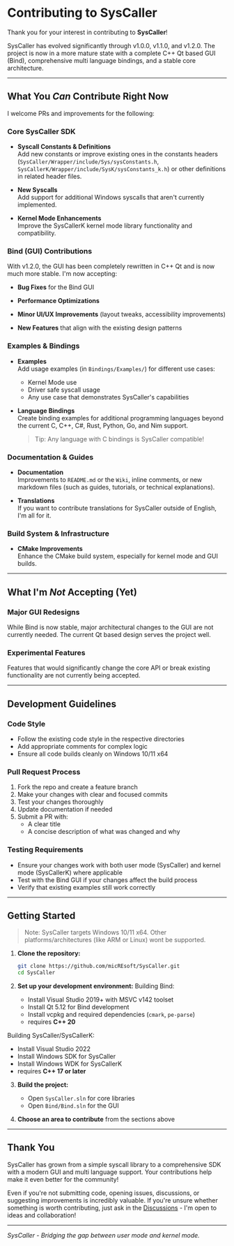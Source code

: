 # Contributing to SysCaller

Thank you for your interest in contributing to **SysCaller**!

SysCaller has evolved significantly through v1.0.0, v1.1.0, and v1.2.0. The project is now in a more mature state with a complete C++ Qt based GUI (Bind), comprehensive multi language bindings, and a stable core architecture.

---

## What You *Can* Contribute Right Now

I welcome PRs and improvements for the following:

### Core SysCaller SDK
- **Syscall Constants & Definitions**  
  Add new constants or improve existing ones in the constants headers (`SysCaller/Wrapper/include/Sys/sysConstants.h`, `SysCallerK/Wrapper/include/SysK/sysConstants_k.h`) or other definitions in related header files.

- **New Syscalls**  
  Add support for additional Windows syscalls that aren't currently implemented.

- **Kernel Mode Enhancements**  
  Improve the SysCallerK kernel mode library functionality and compatibility.
  
### Bind (GUI) Contributions
With v1.2.0, the GUI has been completely rewritten in C++ Qt and is now much more stable. I'm now accepting:

- **Bug Fixes** for the Bind GUI

- **Performance Optimizations**

- **Minor UI/UX Improvements** (layout tweaks, accessibility improvements)

- **New Features** that align with the existing design patterns

### Examples & Bindings
- **Examples**  
  Add usage examples (in `Bindings/Examples/`) for different use cases:
  - Kernel Mode use
  - Driver safe syscall usage
  - Any use case that demonstrates SysCaller's capabilities

- **Language Bindings**  
  Create binding examples for additional programming languages beyond the current C, C++, C#, Rust, Python, Go, and Nim support.
  > Tip: Any language with C bindings is SysCaller compatible!

### Documentation & Guides
- **Documentation**  
  Improvements to `README.md` or the `Wiki`, inline comments, or new markdown files (such as guides, tutorials, or technical explanations).

- **Translations**  
  If you want to contribute translations for SysCaller outside of English, I'm all for it.

### Build System & Infrastructure
- **CMake Improvements**  
  Enhance the CMake build system, especially for kernel mode and GUI builds.

---

## What I'm *Not* Accepting (Yet)

### Major GUI Redesigns
While Bind is now stable, major architectural changes to the GUI are not currently needed. The current Qt based design serves the project well.

### Experimental Features
Features that would significantly change the core API or break existing functionality are not currently being accepted.

---

## Development Guidelines

### Code Style
- Follow the existing code style in the respective directories
- Add appropriate comments for complex logic
- Ensure all code builds cleanly on Windows 10/11 x64

### Pull Request Process
1. Fork the repo and create a feature branch
2. Make your changes with clear and focused commits
3. Test your changes thoroughly
4. Update documentation if needed
5. Submit a PR with:
   - A clear title
   - A concise description of what was changed and why

### Testing Requirements
- Ensure your changes work with both user mode (SysCaller) and kernel mode (SysCallerK) where applicable
- Test with the Bind GUI if your changes affect the build process
- Verify that existing examples still work correctly

---

## Getting Started

> Note: SysCaller targets Windows 10/11 x64. Other platforms/architectures (like ARM or Linux) wont be supported.

1. **Clone the repository:**
   ```sh
   git clone https://github.com/micREsoft/SysCaller.git
   cd SysCaller
   ```

2. **Set up your development environment:**
Building Bind:
   - Install Visual Studio 2019+ with MSVC v142 toolset
   - Install Qt 5.12 for Bind development
   - Install vcpkg and required dependencies (`cmark`, `pe-parse`)
   - requires **C++ 20**

Building SysCaller/SysCallerK:
   - Install Visual Studio 2022
   - Install Windows SDK for SysCaller
   - Install Windows WDK for SysCallerK
   - requires **C++ 17 or later**

3. **Build the project:**
   - Open `SysCaller.sln` for core libraries
   - Open `Bind/Bind.sln` for the GUI

4. **Choose an area to contribute** from the sections above

---

## Thank You

SysCaller has grown from a simple syscall library to a comprehensive SDK with a modern GUI and multi language support. Your contributions help make it even better for the community!

Even if you're not submitting code, opening issues, discussions, or suggesting improvements is incredibly valuable. If you're unsure whether something is worth contributing, just ask in the [Discussions](https://github.com/micREsoft/SysCaller/discussions) - I'm open to ideas and collaboration!

---

<i>SysCaller - Bridging the gap between user mode and kernel mode.</i>
